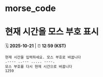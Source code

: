 # morse_code
# 현재 시간을 모스 부호 표시
<!-- MORSE_TIME_START -->
🗓️ **2025-10-21** | ⏰ **12:59 (KST)**

```
현재 시간을 입력하세요. 모스 부호로 바꿉니다
.---- ..--- ..... ----.
모스 부호를 다시 현재 시간으로 바꿉니다
1259
```
<!-- MORSE_TIME_END -->
